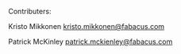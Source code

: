 Contributers: 

Kristo Mikkonen
kristo.mikkonen@fabacus.com

Patrick McKinley
patrick.mckienley@fabacus.com
